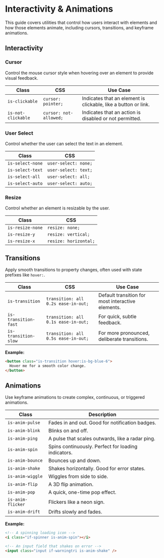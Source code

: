 # Interactivity & Animations

This guide covers utilities that control how users interact with elements and how those elements animate, including cursors, transitions, and keyframe animations.

## Interactivity

### Cursor

Control the mouse cursor style when hovering over an element to provide visual feedback.

| Class | CSS | Use Case |
| --- | --- | --- |
| `is-clickable` | `cursor: pointer;` | Indicates that an element is clickable, like a button or link. |
| `is-not-clickable` | `cursor: not-allowed;` | Indicates that an action is disabled or not permitted. |

### User Select

Control whether the user can select the text in an element.

| Class | CSS | 
| --- | --- |
| `is-select-none` | `user-select: none;` |
| `is-select-text` | `user-select: text;` |
| `is-select-all` | `user-select: all;` |
| `is-select-auto` | `user-select: auto;` |

### Resize

Control whether an element is resizable by the user.

| Class | CSS | 
| --- | --- |
| `is-resize-none` | `resize: none;` |
| `is-resize-y` | `resize: vertical;` |
| `is-resize-x` | `resize: horizontal;` |

## Transitions

Apply smooth transitions to property changes, often used with state prefixes like `hover:`.

| Class | CSS | Use Case |
| --- | --- | --- |
| `is-transition` | `transition: all 0.2s ease-in-out;` | Default transition for most interactive elements. |
| `is-transition-fast`| `transition: all 0.1s ease-in-out;` | For quick, subtle feedback. |
| `is-transition-slow`| `transition: all 0.5s ease-in-out;` | For more pronounced, deliberate transitions. |

**Example:**
```html
<button class="is-transition hover:is-bg-blue-6">
  Hover me for a smooth color change.
</button>
```

## Animations

Use keyframe animations to create complex, continuous, or triggered animations.

| Class | Description |
| --- | --- |
| `is-anim-pulse` | Fades in and out. Good for notification badges. |
| `is-anim-blink` | Blinks on and off. |
| `is-anim-ping` | A pulse that scales outwards, like a radar ping. |
| `is-anim-spin` | Spins continuously. Perfect for loading indicators. |
| `is-anim-bounce` | Bounces up and down. |
| `is-anim-shake` | Shakes horizontally. Good for error states. |
| `is-anim-wiggle` | Wiggles from side to side. |
| `is-anim-flip` | A 3D flip animation. |
| `is-anim-pop` | A quick, one-time pop effect. |
| `is-anim-flicker` | Flickers like a neon sign. |
| `is-anim-drift` | Drifts slowly and fades. |

**Example:**
```html
<!-- A spinning loading icon -->
<i class="if-spinner is-anim-spin"></i>

<!-- An input field that shakes on error -->
<input class="input if-warningtri is-anim-shake" />
```
